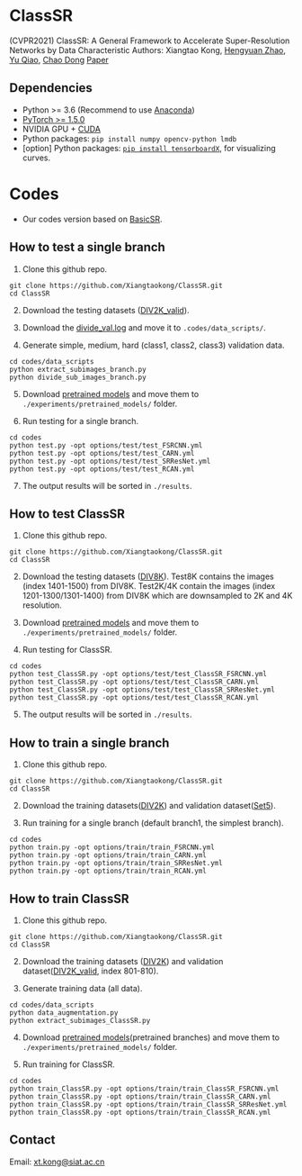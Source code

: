 # ClassSR
(CVPR2021) ClassSR: A General Framework to Accelerate Super-Resolution Networks by Data Characteristic
Authors: Xiangtao Kong, [Hengyuan Zhao](https://github.com/zhaohengyuan1), [Yu Qiao](https://scholar.google.com/citations?user=gFtI-8QAAAAJ&hl=zh-CN), [Chao Dong](https://scholar.google.com.hk/citations?user=OSDCB0UAAAAJ&hl=zh-CN)
[Paper](https://arxiv.org/abs/2103.04039)


## Dependencies

- Python >= 3.6 (Recommend to use [Anaconda](https://www.anaconda.com/download/#linux))
- [PyTorch >= 1.5.0](https://pytorch.org/)
- NVIDIA GPU + [CUDA](https://developer.nvidia.com/cuda-downloads)
- Python packages: `pip install numpy opencv-python lmdb`
- [option] Python packages: [`pip install tensorboardX`](https://github.com/lanpa/tensorboardX), for visualizing curves.

# Codes 
- Our codes version based on [BasicSR](https://github.com/xinntao/BasicSR). 

## How to test a single branch
1. Clone this github repo. 
```
git clone https://github.com/Xiangtaokong/ClassSR.git
cd ClassSR
```
2. Download the testing datasets ([DIV2K_valid](https://data.vision.ee.ethz.ch/cvl/DIV2K/)). 

3. Download the [divide_val.log]() and move it to `.codes/data_scripts/`.

4. Generate simple, medium, hard (class1, class2, class3) validation data. 
```
cd codes/data_scripts
python extract_subimages_branch.py
python divide_sub_images_branch.py
```
5. Download [pretrained models](https://drive.google.com/drive/folders/1jzAFazbaGxHb-xL4vmxc-hHbR1J-uek_) and move them to  `./experiments/pretrained_models/` folder. 

6. Run testing for a single branch.
```
cd codes
python test.py -opt options/test/test_FSRCNN.yml
python test.py -opt options/test/test_CARN.yml
python test.py -opt options/test/test_SRResNet.yml
python test.py -opt options/test/test_RCAN.yml
```

7. The output results will be sorted in `./results`. 

## How to test ClassSR
1. Clone this github repo. 
```
git clone https://github.com/Xiangtaokong/ClassSR.git
cd ClassSR
```
2. Download the testing datasets ([DIV8K](https://competitions.codalab.org/competitions/22217#participate)). Test8K contains the images (index 1401-1500) from DIV8K. Test2K/4K contain the images (index 1201-1300/1301-1400) from DIV8K which are downsampled to 2K and 4K resolution. 

3. Download [pretrained models](https://drive.google.com/drive/folders/1jzAFazbaGxHb-xL4vmxc-hHbR1J-uek_) and move them to  `./experiments/pretrained_models/` folder. 

4. Run testing for ClassSR.
```
cd codes
python test_ClassSR.py -opt options/test/test_ClassSR_FSRCNN.yml
python test_ClassSR.py -opt options/test/test_ClassSR_CARN.yml
python test_ClassSR.py -opt options/test/test_ClassSR_SRResNet.yml
python test_ClassSR.py -opt options/test/test_ClassSR_RCAN.yml
```
5. The output results will be sorted in `./results`. 


## How to train a single branch
1. Clone this github repo. 
```
git clone https://github.com/Xiangtaokong/ClassSR.git
cd ClassSR
```
2. Download the training datasets([DIV2K](https://data.vision.ee.ethz.ch/cvl/DIV2K/)) and validation dataset([Set5]()).

3. Run training for a single branch (default branch1, the simplest branch).
```
cd codes
python train.py -opt options/train/train_FSRCNN.yml
python train.py -opt options/train/train_CARN.yml
python train.py -opt options/train/train_SRResNet.yml
python train.py -opt options/train/train_RCAN.yml
```

## How to train ClassSR

1. Clone this github repo. 
```
git clone https://github.com/Xiangtaokong/ClassSR.git
cd ClassSR
```
2. Download the training datasets ([DIV2K](https://data.vision.ee.ethz.ch/cvl/DIV2K/)) and validation dataset([DIV2K_valid](https://data.vision.ee.ethz.ch/cvl/DIV2K/), index 801-810). 


3. Generate training data (all data).
```
cd codes/data_scripts
python data_augmentation.py
python extract_subimages_ClassSR.py

```
4. Download [pretrained models](https://drive.google.com/drive/folders/1jzAFazbaGxHb-xL4vmxc-hHbR1J-uek_)(pretrained branches) and move them to  `./experiments/pretrained_models/` folder. 

5. Run training for ClassSR.
```
cd codes
python train_ClassSR.py -opt options/train/train_ClassSR_FSRCNN.yml
python train_ClassSR.py -opt options/train/train_ClassSR_CARN.yml
python train_ClassSR.py -opt options/train/train_ClassSR_SRResNet.yml
python train_ClassSR.py -opt options/train/train_ClassSR_RCAN.yml
```

## Contact
Email: xt.kong@siat.ac.cn